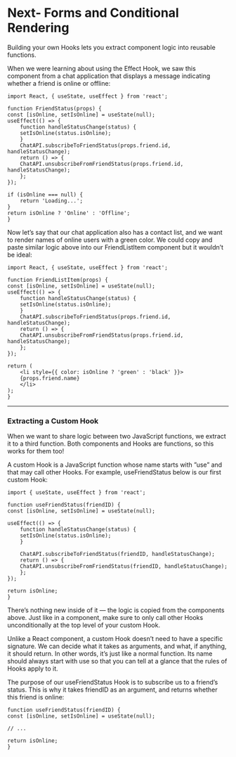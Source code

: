 # __Next- Forms and Conditional Rendering__

Building your own Hooks lets you extract component logic into reusable functions.

When we were learning about using the Effect Hook, we saw this component from a chat application that displays a message indicating whether a friend is online or offline:

    import React, { useState, useEffect } from 'react';

    function FriendStatus(props) {
    const [isOnline, setIsOnline] = useState(null);
    useEffect(() => {
        function handleStatusChange(status) {
        setIsOnline(status.isOnline);
        }
        ChatAPI.subscribeToFriendStatus(props.friend.id, handleStatusChange);
        return () => {
        ChatAPI.unsubscribeFromFriendStatus(props.friend.id, handleStatusChange);
        };
    });

    if (isOnline === null) {
        return 'Loading...';
    }
    return isOnline ? 'Online' : 'Offline';
    }


Now let’s say that our chat application also has a contact list, and we want to render names of online users with a green color. We could copy and paste similar logic above into our FriendListItem component but it wouldn’t be ideal:

    import React, { useState, useEffect } from 'react';

    function FriendListItem(props) {
    const [isOnline, setIsOnline] = useState(null);
    useEffect(() => {
        function handleStatusChange(status) {
        setIsOnline(status.isOnline);
        }
        ChatAPI.subscribeToFriendStatus(props.friend.id, handleStatusChange);
        return () => {
        ChatAPI.unsubscribeFromFriendStatus(props.friend.id, handleStatusChange);
        };
    });

    return (
        <li style={{ color: isOnline ? 'green' : 'black' }}>
        {props.friend.name}
        </li>
    );
    }


---

### __Extracting a Custom Hook__

When we want to share logic between two JavaScript functions, we extract it to a third function. Both components and Hooks are functions, so this works for them too!

A custom Hook is a JavaScript function whose name starts with ”use” and that may call other Hooks. For example, useFriendStatus below is our first custom Hook:

    import { useState, useEffect } from 'react';

    function useFriendStatus(friendID) {
    const [isOnline, setIsOnline] = useState(null);

    useEffect(() => {
        function handleStatusChange(status) {
        setIsOnline(status.isOnline);
        }

        ChatAPI.subscribeToFriendStatus(friendID, handleStatusChange);
        return () => {
        ChatAPI.unsubscribeFromFriendStatus(friendID, handleStatusChange);
        };
    });

    return isOnline;
    }


There’s nothing new inside of it — the logic is copied from the components above. Just like in a component, make sure to only call other Hooks unconditionally at the top level of your custom Hook.

Unlike a React component, a custom Hook doesn’t need to have a specific signature. We can decide what it takes as arguments, and what, if anything, it should return. In other words, it’s just like a normal function. Its name should always start with use so that you can tell at a glance that the rules of Hooks apply to it.

The purpose of our useFriendStatus Hook is to subscribe us to a friend’s status. This is why it takes friendID as an argument, and returns whether this friend is online:

    function useFriendStatus(friendID) {
    const [isOnline, setIsOnline] = useState(null);

    // ...

    return isOnline;
    }